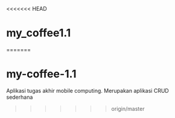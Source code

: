 <<<<<<< HEAD
# my_coffee1.1
=======
# my-coffee-1.1
Aplikasi tugas akhir mobile computing. Merupakan aplikasi CRUD sederhana 
>>>>>>> origin/master

